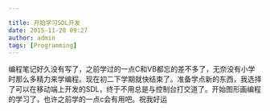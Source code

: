 ```yaml
---

title: 开始学习SDL开发
date: 2015-11-28 09:27
author: admin
tags: [Programming]
---
```

编程笔记好久没有写了，之前学过的一点C和VB都忘的差不多了，无奈没有小学时那么多精力来学编程。现在初二下学期就快结束了。准备学点新的东西，我选择了可以在移动端上开发的SDL，终于不用总是与控制台打交道了。开始图形画编程的学习了，也许之前学的一点c会有用吧。祝我好运

